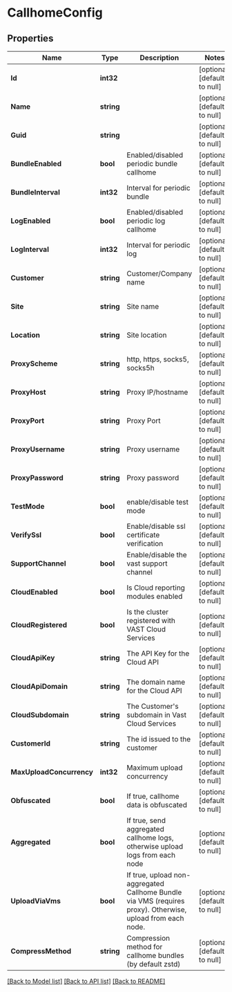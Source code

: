 # CallhomeConfig

## Properties
Name | Type | Description | Notes
------------ | ------------- | ------------- | -------------
**Id** | **int32** |  | [optional] [default to null]
**Name** | **string** |  | [optional] [default to null]
**Guid** | **string** |  | [optional] [default to null]
**BundleEnabled** | **bool** | Enabled/disabled periodic bundle callhome | [optional] [default to null]
**BundleInterval** | **int32** | Interval for periodic bundle | [optional] [default to null]
**LogEnabled** | **bool** | Enabled/disabled periodic log callhome | [optional] [default to null]
**LogInterval** | **int32** | Interval for periodic log | [optional] [default to null]
**Customer** | **string** | Customer/Company name | [optional] [default to null]
**Site** | **string** | Site name | [optional] [default to null]
**Location** | **string** | Site location | [optional] [default to null]
**ProxyScheme** | **string** | http, https, socks5, socks5h | [optional] [default to null]
**ProxyHost** | **string** | Proxy IP/hostname | [optional] [default to null]
**ProxyPort** | **string** | Proxy Port | [optional] [default to null]
**ProxyUsername** | **string** | Proxy username | [optional] [default to null]
**ProxyPassword** | **string** | Proxy password | [optional] [default to null]
**TestMode** | **bool** | enable/disable test mode | [optional] [default to null]
**VerifySsl** | **bool** | Enable/disable ssl certificate verification | [optional] [default to null]
**SupportChannel** | **bool** | Enable/disable the vast support channel | [optional] [default to null]
**CloudEnabled** | **bool** | Is Cloud reporting modules enabled | [optional] [default to null]
**CloudRegistered** | **bool** | Is the cluster registered with VAST Cloud Services | [optional] [default to null]
**CloudApiKey** | **string** | The API Key for the Cloud API | [optional] [default to null]
**CloudApiDomain** | **string** | The domain name for the Cloud API | [optional] [default to null]
**CloudSubdomain** | **string** | The Customer&#39;s subdomain in Vast Cloud Services | [optional] [default to null]
**CustomerId** | **string** | The id issued to the customer | [optional] [default to null]
**MaxUploadConcurrency** | **int32** | Maximum upload concurrency | [optional] [default to null]
**Obfuscated** | **bool** | If true, callhome data is obfuscated | [optional] [default to null]
**Aggregated** | **bool** | If true, send aggregated callhome logs, otherwise upload logs from each node | [optional] [default to null]
**UploadViaVms** | **bool** | If true, upload non-aggregated Callhome Bundle via VMS (requires proxy). Otherwise, upload from each node. | [optional] [default to null]
**CompressMethod** | **string** | Compression method for callhome bundles (by default zstd) | [optional] [default to null]

[[Back to Model list]](../README.md#documentation-for-models) [[Back to API list]](../README.md#documentation-for-api-endpoints) [[Back to README]](../README.md)



